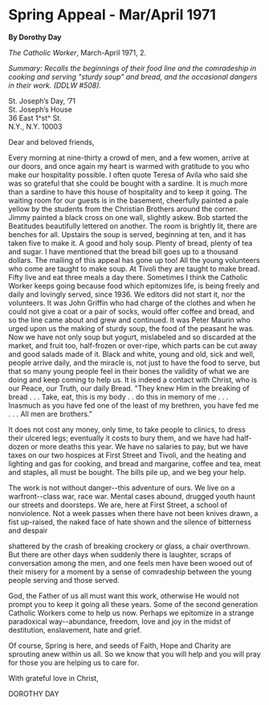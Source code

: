Spring Appeal - Mar/April 1971
==============================

**By Dorothy Day**

*The Catholic Worker*, March-April 1971, 2.

*Summary: Recalls the beginnings of their food line and the comradeship
in cooking and serving "sturdy soup" and bread, and the occasional
dangers in their work. (DDLW \#508).*

St. Joseph’s Day, ’71\
St. Joseph’s House\
36 East 1^st^ St.\
N.Y., N.Y. 10003

Dear and beloved friends,

Every morning at nine-thirty a crowd of men, and a few women, arrive at
our doors, and once again my heart is warmed with gratitude to you who
make our hospitality possible. I often quote Teresa of Avila who said
she was so grateful that she could be bought with a sardine. It is much
more than a sardine to have this house of hospitality and to keep it
going. The waiting room for our guests is in the basement, cheerfully
painted a pale yellow by the students from the Christian Brothers around
the corner. Jimmy painted a black cross on one wall, slightly askew. Bob
started the Beatitudes beautifully lettered on another. The room is
brightly lit, there are benches for all. Upstairs the soup is served,
beginning at ten, and it has taken five to make it. A good and holy
soup. Plenty of bread, plenty of tea and sugar. I have mentioned that
the bread bill goes up to a thousand dollars. The mailing of this appeal
has gone up too! All the young volunteers who come are taught to make
soup. At Tivoli they are taught to make bread. Fifty live and eat three
meals a day there. Sometimes I think the Catholic Worker keeps going
because food which epitomizes life, is being freely and daily and
lovingly served, since 1936. We editors did not start it, nor the
volunteers. It was John Griffin who had charge of the clothes and when
he could not give a coat or a pair of socks, would offer coffee and
bread, and so the line came about and grew and continued. It was Peter
Maurin who urged upon us the making of sturdy soup, the food of the
peasant he was. Now we have not only soup but yogurt, mislabeled and so
discarded at the market, and fruit too, half-frozen or over-ripe, which
parts can be cut away and good salads made of it. Black and white, young
and old, sick and well, people arrive daily, and the miracle is, not
just to have the food to serve, but that so many young people feel in
their bones the validity of what we are doing and keep coming to help
us. It is indeed a contact with Christ, who is our Peace, our Truth, our
daily Bread. "They knew Him in the breaking of bread . . . Take, eat,
this is my body . . do this in memory of me . . . Inasmuch as you have
fed one of the least of my brethren, you have fed me . . . All men are
brothers."

It does not cost any money, only time, to take people to clinics, to
dress their ulcered legs; eventually it costs to bury them, and we have
had half-dozen or more deaths this year. We have no salaries to pay, but
we have taxes on our two hospices at First Street and Tivoli, and the
heating and lighting and gas for cooking, and bread and margarine,
coffee and tea, meat and staples, all must be bought. The bills pile up,
and we beg your help.

The work is not without danger--this adventure of ours. We live on a
warfront--class war, race war. Mental cases abound, drugged youth haunt
our streets and doorsteps. We are, here at First Street, a school of
nonviolence. Not a week passes when there have not been knives drawn, a
fist up-raised, the naked face of hate shown and the silence of
bitterness and despair

shattered by the crash of breaking crockery or glass, a chair
overthrown. But there are other days when suddenly there is laughter,
scraps of conversation among the men, and one feels men have been wooed
out of their misery for a moment by a sense of comradeship between the
young people serving and those served.

God, the Father of us all must want this work, otherwise He would not
prompt you to keep it going all these years. Some of the second
generation Catholic Workers come to help us now. Perhaps we epitomize in
a strange paradoxical way--abundance, freedom, love and joy in the midst
of destitution, enslavement, hate and grief.

Of course, Spring is here, and seeds of Faith, Hope and Charity are
sprouting anew within us all. So we know that you will help and you will
pray for those you are helping us to care for.

With grateful love in Christ,

DOROTHY DAY
